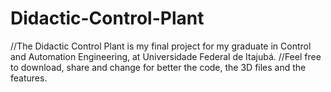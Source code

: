 # Didactic-Control-Plant
//The Didactic Control Plant is my final project for my graduate in Control and Automation Engineering, at Universidade Federal de Itajubá.
//Feel free to download, share and change for better the code, the 3D files and the features.
